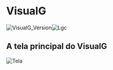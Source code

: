 # VisualG
![VisualG_Version](https://img.shields.io/badge/VisualG-3.0-blueviolet.svg)![Lgc](https://img.shields.io/badge/L%C3%B3gica-de%20Programa%C3%A7%C3%A3o-9cf.svg)

## A tela principal do VisualG
![Tela](https://user-images.githubusercontent.com/52213139/60517095-6f30e600-9cb5-11e9-8008-24d8ea61ffaf.png)

###
